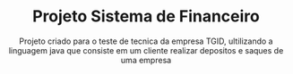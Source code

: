 <h1 align="center">Projeto Sistema de Financeiro</h1>

<p align="center">Projeto criado para o teste de tecnica da empresa TGID, ultilizando a linguagem java que consiste em um cliente realizar depositos e saques de uma empresa</p>

